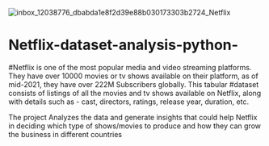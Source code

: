 ![inbox_12038776_dbabda1e8f2d39e88b030173303b2724_Netflix](https://github.com/user-attachments/assets/9d552943-18c6-4a4e-a83c-874984389888)


# Netflix-dataset-analysis-python-

#Netflix is one of the most popular media and video streaming platforms. They have over 10000 movies or tv shows available on their platform, as of mid-2021, they have over 222M Subscribers globally. This tabular #dataset consists of listings of all the movies and tv shows available on Netflix, along with details such as - cast, directors, ratings, release year, duration, etc.

The project Analyzes the data and generate insights that could help Netflix in deciding which type of shows/movies to produce and how they can grow the business in different countries
